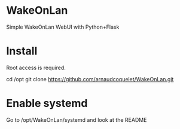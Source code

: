 # WakeOnLan
Simple WakeOnLan WebUI with Python+Flask


# Install
Root access is required.

cd /opt
git clone https://github.com/arnaudcoquelet/WakeOnLan.git

# Enable systemd 
Go to /opt/WakeOnLan/systemd and look at the README
